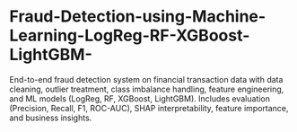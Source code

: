 # Fraud-Detection-using-Machine-Learning-LogReg-RF-XGBoost-LightGBM-
End-to-end fraud detection system on financial transaction data with data cleaning, outlier treatment, class imbalance handling, feature engineering, and ML models (LogReg, RF, XGBoost, LightGBM). Includes evaluation (Precision, Recall, F1, ROC-AUC), SHAP interpretability, feature importance, and business insights.
